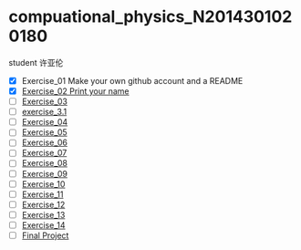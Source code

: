 # compuational_physics_N2014301020180
student 许亚伦
- [x] Exercise_01 Make your own github account and a README
- [x] [Exercise_02 Print your name](https://www.zybuluo.com/xyl0078910/note/504468)
- [ ] [Exercise_03](https://github.com/xyl00789/compuational_physics_N2014301020180/blob/master/Exercise_03)
- [ ] [exercise_3.1](https://www.zybuluo.com/xyl00789/note/512947)
- [ ] [Exercise_04](https://github.com/xyl00789/compuational_physics_N2014301020180/blob/master/Exercise_04)
- [ ] [Exercise_05](https://github.com/xyl00789/compuational_physics_N2014301020180/blob/master/Exercise_05)
- [ ] [Exercise_06](https://github.com/xyl00789/compuational_physics_N2014301020180/blob/master/Exercise_06)
- [ ] [Exercise_07](https://github.com/xyl00789/compuational_physics_N2014301020180/blob/master/Exercise_07)
- [ ] [Exercise_08](https://github.com/xyl00789/compuational_physics_N2014301020180/blob/master/Exercise_08)
- [ ] [Exercise_09](https://github.com/xyl00789/compuational_physics_N2014301020180/blob/master/Exercise_09)
- [ ] [Exercise_10](https://github.com/xyl00789/compuational_physics_N2014301020180/blob/master/Exercise_10)
- [ ] [Exercise_11](https://github.com/xyl00789/compuational_physics_N2014301020180/blob/master/Exercise_11)
- [ ] [Exercise_12](https://github.com/xyl00789/compuational_physics_N2014301020180/blob/master/Exercise_12)
- [ ] [Exercise_13](https://github.com/xyl00789/compuational_physics_N2014301020180/blob/master/Exercise_13)
- [ ] [Exercise_14](https://github.com/xyl00789/compuational_physics_N2014301020180/blob/master/Exercise_14)
- [ ] [Final Project](https://github.com/xyl00789/compuational_physics_N2014301020180/blob/master/Final%20Project)
